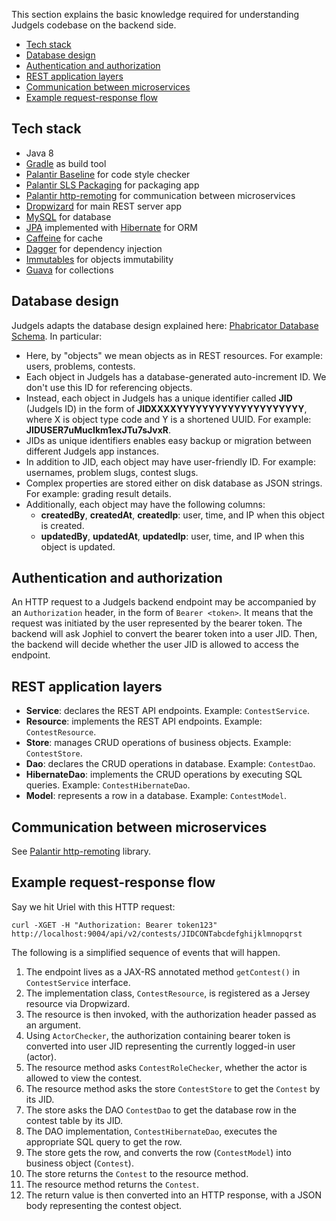 This section explains the basic knowledge required for understanding Judgels codebase on the backend side.

- [Tech stack](#tech-stack)
- [Database design](#database-design)
- [Authentication and authorization](#authentication-and-authorization)
- [REST application layers](#rest-application-layers)
- [Communication between microservices](#communication-between-microservices)
- [Example request-response flow](#example-request-response-flow)

## Tech stack

- Java 8
- [Gradle](https://gradle.org/) as build tool
- [Palantir Baseline](https://github.com/palantir/gradle-baseline) for code style checker
- [Palantir SLS Packaging](https://github.com/palantir/sls-packaging) for packaging app
- [Palantir http-remoting](https://github.com/palantir/http-remoting) for communication between microservices
- [Dropwizard](https://www.dropwizard.io/) for main REST server app
- [MySQL](https://www.mysql.com/) for database
- [JPA](https://en.wikipedia.org/wiki/Java_Persistence_API) implemented with [Hibernate](http://hibernate.org/orm/) for ORM
- [Caffeine](https://github.com/ben-manes/caffeine) for cache
- [Dagger](https://google.github.io/dagger/) for dependency injection
- [Immutables](https://immutables.github.io/) for objects immutability
- [Guava](https://github.com/google/guava) for collections

## Database design

Judgels adapts the database design explained here: [Phabricator Database Schema](https://secure.phabricator.com/book/phabcontrib/article/database/). In particular:

- Here, by "objects" we mean objects as in REST resources. For example: users, problems, contests.
- Each object in Judgels has a database-generated auto-increment ID. We don't use this ID for referencing objects.
- Instead, each object in Judgels has a unique identifier called **JID** (Judgels ID) in the form of **JIDXXXXYYYYYYYYYYYYYYYYYYYY**, where X is object type code and Y is a shortened UUID. For example: **JIDUSER7uMucIkm1exJTu7sJvxR**.
- JIDs as unique identifiers enables easy backup or migration between different Judgels app instances.
- In addition to JID, each object may have user-friendly ID. For example: usernames, problem slugs, contest slugs.
- Complex properties are stored either on disk database as JSON strings. For example: grading result details.
- Additionally, each object may have the following columns:
  - **createdBy**, **createdAt**, **createdIp**: user, time, and IP when this object is created.
  - **updatedBy**, **updatedAt**, **updatedIp**: user, time, and IP when this object is updated.

## Authentication and authorization

An HTTP request to a Judgels backend endpoint may be accompanied by an `Authorization` header, in the form of `Bearer <token>`. It means that the request was initiated by the user represented by the bearer token. The backend will ask Jophiel to convert the bearer token into a user JID. Then, the backend will decide whether the user JID is allowed to access the endpoint. 

## REST application layers

- **Service**: declares the REST API endpoints. Example: `ContestService`.
- **Resource**: implements the REST API endpoints. Example: `ContestResource`.
- **Store**: manages CRUD operations of business objects. Example: `ContestStore`.
- **Dao**: declares the CRUD operations in database. Example: `ContestDao`.
- **HibernateDao**: implements the CRUD operations by executing SQL queries. Example: `ContestHibernateDao`.
- **Model**: represents a row in a database. Example: `ContestModel`.

## Communication between microservices

See [Palantir http-remoting](https://github.com/palantir/http-remoting) library.

## Example request-response flow

Say we hit Uriel with this HTTP request:

    curl -XGET -H "Authorization: Bearer token123" http://localhost:9004/api/v2/contests/JIDCONTabcdefghijklmnopqrst

The following is a simplified sequence of events that will happen.

1. The endpoint lives as a JAX-RS annotated method `getContest()` in `ContestService` interface.
1. The implementation class, `ContestResource`, is registered as a Jersey resource via Dropwizard.
1. The resource is then invoked, with the authorization header passed as an argument.
1. Using `ActorChecker`, the authorization containing bearer token is converted into user JID representing the currently logged-in user (actor).
1. The resource method asks `ContestRoleChecker`, whether the actor is allowed to view the contest.
1. The resource method asks the store `ContestStore` to get the `Contest` by its JID.
1. The store asks the DAO `ContestDao` to get the database row in the contest table by its JID.
1. The DAO implementation, `ContestHibernateDao`, executes the appropriate SQL query to get the row.
1. The store gets the row, and converts the row (`ContestModel`) into business object (`Contest`).
1. The store returns the `Contest` to the resource method.
1. The resource method returns the `Contest`.
1. The return value is then converted into an HTTP response, with a JSON body representing the contest object.